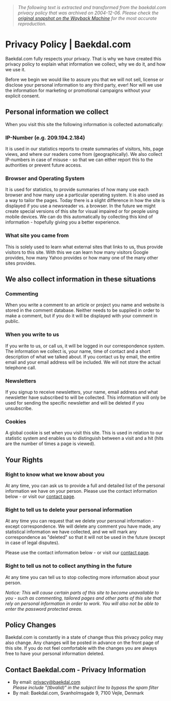 > *The following text is extracted and transformed from the baekdal.com privacy policy that was archived on 2004-12-06. Please check the [original snapshot on the Wayback Machine](https://web.archive.org/web/20041206183114id_/http%3A//www.baekdal.com/about/privacy) for the most accurate reproduction.*

# Privacy Policy | Baekdal.com

Baekdal.com fully respects your privacy. That is why we have created this privacy policy to explain what information we collect, why we do it, and how we use it. 

Before we begin we would like to assure you that we will not sell, license or disclose your personal information to any third party, ever! Nor will we use the information for marketing or promotional campaigns without your explicit consent.

## Personal information we collect

When you visit this site the following information is collected automatically:

### IP-Number (e.g. 209.194.2.184)

It is used in our statistics reports to create summaries of visitors, hits, page views, and where our readers come from (geographically). We also collect IP-numbers in case of misuse - so that we can either report this to the authorities or prevent future access.

### Browser and Operating System

It is used for statistics, to provide summaries of how many use each browser and how many use a particular operating system. It is also used as a way to tailor the pages. Today there is a slight difference in how the site is displayed if you use a newsreader vs. a browser. In the future we might create special versions of this site for visual impaired or for people using mobile devices. We can do this automatically by collecting this kind of information - hopefully giving you a better experience.

### What site you came from

This is solely used to learn what external sites that links to us, thus provide visitors to this site. With this we can learn how many visitors Google provides, how many Yahoo provides or how many one of the many other sites provides.

## We also collect information in these situations

### Commenting

When you write a comment to an article or project you name and website is stored in the comment database. Neither needs to be supplied in order to make a comment, but if you do it will be displayed with your comment in public.

### When you write to us

If you write to us, or call us, it will be logged in our correspondence system. The information we collect is, your name, time of contact and a short description of what we talked about. If you contact us by email, the entire email and your email address will be included. We will not store the actual telephone call.

### Newsletters

If you signup to receive newsletters, your name, email address and what newsletter have subscribed to will be collected. This information will only be used for sending the specific newsletter and will be deleted if you unsubscribe.

### Cookies

A global cookie is set when you visit this site. This is used in relation to our statistic system and enables us to distinguish between a visit and a hit (hits are the number of times a page is viewed). 

## Your Rights

### Right to know what we know about you

At any time, you can ask us to provide a full and detailed list of the personal information we have on your person. Please use the contact information below - or visit our [contact page](https://web.archive.org/about/contact/).

### Right to tell us to delete your personal information

At any time you can request that we delete your personal information - except correspondence. We will delete any comment you have made, any statistical information we have collected, and we will mark any correspondence as "deleted" so that it will not be used in the future (except in case of legal disputes). 

Please use the contact information below - or visit our [contact page](https://web.archive.org/about/contact/).

### Right to tell us not to collect anything in the future

At any time you can tell us to stop collecting more information about your person.

_Notice: This will cause certain parts of this site to become unavailable to you - such as commenting, tailored pages and other parts of this site that rely on personal information in order to work. You will also not be able to enter the password protected areas._

## Policy Changes

Baekdal.com is constantly in a state of change thus this privacy policy may also change. Any changes will be posted in advance on the front page of this site. If you do not feel comfortable with the changes you are always free to have your personal information deleted.

## Contact Baekdal.com - Privacy Information

  * By email: [privacy@baekdal.com](mailto:privacy@baekdal.com?subject=\(tbvalid\))   
_Please include "(tbvalid)" in the subject line to bypass the spam filter_
  * By mail: Baekdal.com, Svanholmsgade 9, 7100 Vejle, Denmark


